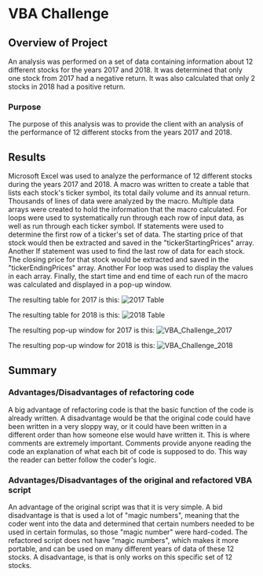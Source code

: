 # VBA Challenge

## Overview of Project
An analysis was performed on a set of data containing information about 12 different stocks for the years 2017 and 2018. It was determined that only one stock from 2017 had a negative return. It was also calculated that only 2 stocks in 2018 had a positive return.

### Purpose
The purpose of this analysis was to provide the client with an analysis of the performance of 12 different stocks from the years 2017 and 2018.

## Results

Microsoft Excel was used to analyze the performance of 12 different stocks during the years 2017 and 2018. A macro was written to create a table that lists each stock's ticker symbol, its total daily volume and its annual return. Thousands of lines of data were analyzed by the macro. Multiple data arrays were created to hold the information that the macro calculated. For loops were used to systematically run through each row of input data, as well as run through each ticker symbol. If statements were used to determine the first row of a ticker's set of data. The starting price of that stock would then be extracted and saved in the "tickerStartingPrices" array. Another If statement was used to find the last row of data for each stock. The closing price for that stock would be extracted and saved in the "tickerEndingPrices" array. Another For loop was used to display the values in each array. Finally, the start time and end time of each run of the macro was calculated and displayed in a pop-up window.

The resulting table for 2017 is this: ![2017 Table](https://user-images.githubusercontent.com/106849689/175757872-9ed5d748-e649-416d-b41b-5b37de545d75.png)

The resulting table for 2018 is this: ![2018 Table](https://user-images.githubusercontent.com/106849689/175757886-3c92b7e9-5e16-4b0c-8c52-b1b21392ed04.png)

The resulting pop-up window for 2017 is this: ![VBA_Challenge_2017](https://user-images.githubusercontent.com/106849689/175757894-e7285d5c-e7fd-45ca-9ed8-d2de1ff9788c.png)

The resulting pop-up window for 2018 is this: ![VBA_Challenge_2018](https://user-images.githubusercontent.com/106849689/175757896-588c1bb0-87e4-4c07-81ae-c277d7c2c2bf.png)

## Summary

### Advantages/Disadvantages of refactoring code
A big advantage of refactoring code is that the basic function of the code is already written. A disadvantage would be that the original code could have been written in a very sloppy way, or it could have been written in a different order than how someone else would have written it. This is where comments are extremely important. Comments provide anyone reading the code an explanation of what each bit of code is supposed to do. This way the reader can better follow the coder's logic.


### Advantages/Disadvantages of the original and refactored VBA script
An advantage of the original script was that it is very simple. A bid disadvantage is that is used a lot of "magic numbers", meaning that the coder went into the data and determined that certain numbers needed to be used in certain formulas, so those "magic number" were hard-coded. The refactored script does not have "magic numbers", which makes it more portable, and can be used on many different years of data of these 12 stocks. A disadvantage, is that is only works on this specific set of 12 stocks.
